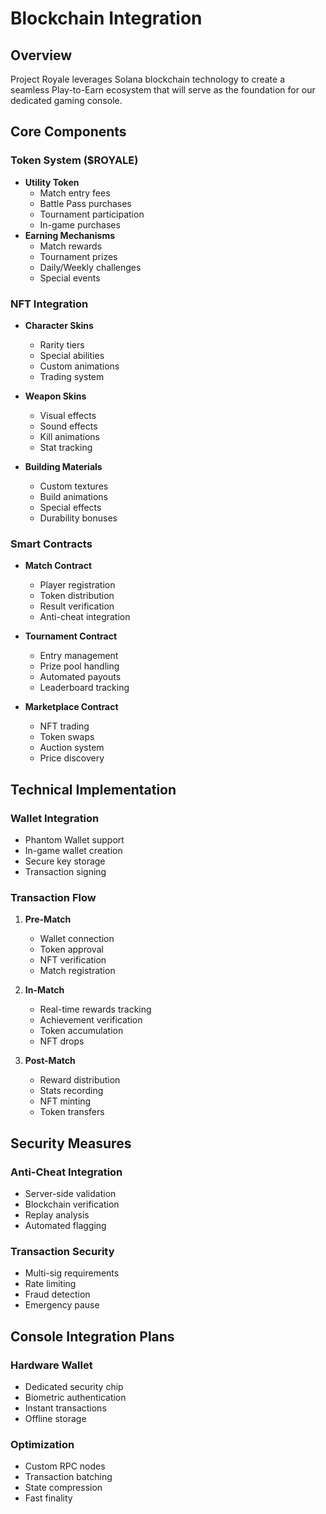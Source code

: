 # Blockchain Integration

## Overview

Project Royale leverages Solana blockchain technology to create a seamless Play-to-Earn ecosystem that will serve as the foundation for our dedicated gaming console.

## Core Components

### Token System ($ROYALE)
- **Utility Token**
  - Match entry fees
  - Battle Pass purchases
  - Tournament participation
  - In-game purchases
- **Earning Mechanisms**
  - Match rewards
  - Tournament prizes
  - Daily/Weekly challenges
  - Special events

### NFT Integration
- **Character Skins**
  - Rarity tiers
  - Special abilities
  - Custom animations
  - Trading system

- **Weapon Skins**
  - Visual effects
  - Sound effects
  - Kill animations
  - Stat tracking

- **Building Materials**
  - Custom textures
  - Build animations
  - Special effects
  - Durability bonuses

### Smart Contracts
- **Match Contract**
  - Player registration
  - Token distribution
  - Result verification
  - Anti-cheat integration

- **Tournament Contract**
  - Entry management
  - Prize pool handling
  - Automated payouts
  - Leaderboard tracking

- **Marketplace Contract**
  - NFT trading
  - Token swaps
  - Auction system
  - Price discovery

## Technical Implementation

### Wallet Integration
- Phantom Wallet support
- In-game wallet creation
- Secure key storage
- Transaction signing

### Transaction Flow
1. **Pre-Match**
   - Wallet connection
   - Token approval
   - NFT verification
   - Match registration

2. **In-Match**
   - Real-time rewards tracking
   - Achievement verification
   - Token accumulation
   - NFT drops

3. **Post-Match**
   - Reward distribution
   - Stats recording
   - NFT minting
   - Token transfers

## Security Measures

### Anti-Cheat Integration
- Server-side validation
- Blockchain verification
- Replay analysis
- Automated flagging

### Transaction Security
- Multi-sig requirements
- Rate limiting
- Fraud detection
- Emergency pause

## Console Integration Plans

### Hardware Wallet
- Dedicated security chip
- Biometric authentication
- Instant transactions
- Offline storage

### Optimization
- Custom RPC nodes
- Transaction batching
- State compression
- Fast finality 